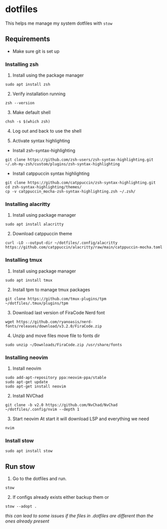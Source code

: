 # dotfiles

This helps me manage my system dotfiles with `stow`

## Requirements

- Make sure git is set up

### Installing zsh

1. Install using the package manager

```
sudo apt install zsh
```

2. Verify installation running

```
zsh --version
```

3. Make default shell

```
chsh -s $(which zsh)
```

4. Log out and back to use the shell

5. Activate syntax highlighting

- Install zsh-syntax-highlighting

```
git clone https://github.com/zsh-users/zsh-syntax-highlighting.git ~/.oh-my-zsh/custom/plugins/zsh-syntax-highlighting
```

- Install catppuccin syntax highlighting

```
git clone https://github.com/catppuccin/zsh-syntax-highlighting.git
cd zsh-syntax-highlighting/themes/
cp -v catppuccin_mocha-zsh-syntax-highlighting.zsh ~/.zsh/
```

### Installing alacritty

1. Install using package manager

```
sudo apt install alacritty
```

2. Download catppuccin theme

```
curl -LO --output-dir ~/dotfiles/.config/alacritty https://github.com/catppuccin/alacritty/raw/main/catppuccin-mocha.toml
```

### Installing tmux

1. Install using package manager

```
sudo apt install tmux
```

2. Install tpm to manage tmux packages

```
git clone https://github.com/tmux-plugins/tpm ~/dotfiles/.tmux/plugins/tpm
```

3. Download last version of FiraCode Nerd font

```
wget https://github.com/ryanoasis/nerd-fonts/releases/download/v3.2.0/FiraCode.zip
```

4. Unzip and move files move file to fonts dir

```
sudo unzip ~/Downloads/FiraCode.zip /usr/share/fonts
```

### Installing neovim

1. Install neovim

```
sudo add-apt-repository ppa:neovim-ppa/stable
sudo apt-get update
sudo apt-get install neovim
```

2. Install NVChad

```
git clone -b v2.0 https://github.com/NvChad/NvChad ~/dotfiles/.config/nvim --depth 1
```

3. Start neovim
At start it will download LSP and everything we need

```
nvim
```

### Install stow

```
sudo apt install stow
```

## Run stow

1. Go to the dotfiles and run.

```
stow
```

2. If configs already exists either backup them or

```
stow --adopt .
```

*this can lead to some issues if the files in .dotfiles are different than the ones already present*
